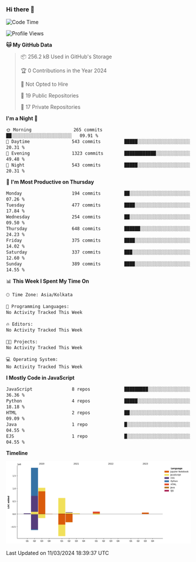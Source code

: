 ### Hi there 👋

<!--
**AgilePlaya/AgilePlaya** is a ✨ _special_ ✨ repository because its `README.md` (this file) appears on your GitHub profile.

Here are some ideas to get you started:

- 🔭 I’m currently working on ...
- 🌱 I’m currently learning ...
- 👯 I’m looking to collaborate on ...
- 🤔 I’m looking for help with ...
- 💬 Ask me about ...
- 📫 How to reach me: ...
- 😄 Pronouns: ...
- ⚡ Fun fact: ...
-->

<!--START_SECTION:waka-->
![Code Time](http://img.shields.io/badge/Code%20Time-23%20mins-blue)

![Profile Views](http://img.shields.io/badge/Profile%20Views-0-blue)

**🐱 My GitHub Data** 

> 📦 256.2 kB Used in GitHub's Storage 
 > 
> 🏆 0 Contributions in the Year 2024
 > 
> 🚫 Not Opted to Hire
 > 
> 📜 19 Public Repositories 
 > 
> 🔑 17 Private Repositories 
 > 
**I'm a Night 🦉** 

```text
🌞 Morning                265 commits         ██░░░░░░░░░░░░░░░░░░░░░░░   09.91 % 
🌆 Daytime                543 commits         █████░░░░░░░░░░░░░░░░░░░░   20.31 % 
🌃 Evening                1323 commits        ████████████░░░░░░░░░░░░░   49.48 % 
🌙 Night                  543 commits         █████░░░░░░░░░░░░░░░░░░░░   20.31 % 
```
📅 **I'm Most Productive on Thursday** 

```text
Monday                   194 commits         ██░░░░░░░░░░░░░░░░░░░░░░░   07.26 % 
Tuesday                  477 commits         ████░░░░░░░░░░░░░░░░░░░░░   17.84 % 
Wednesday                254 commits         ██░░░░░░░░░░░░░░░░░░░░░░░   09.50 % 
Thursday                 648 commits         ██████░░░░░░░░░░░░░░░░░░░   24.23 % 
Friday                   375 commits         ████░░░░░░░░░░░░░░░░░░░░░   14.02 % 
Saturday                 337 commits         ███░░░░░░░░░░░░░░░░░░░░░░   12.60 % 
Sunday                   389 commits         ████░░░░░░░░░░░░░░░░░░░░░   14.55 % 
```


📊 **This Week I Spent My Time On** 

```text
🕑︎ Time Zone: Asia/Kolkata

💬 Programming Languages: 
No Activity Tracked This Week

🔥 Editors: 
No Activity Tracked This Week

🐱‍💻 Projects: 
No Activity Tracked This Week

💻 Operating System: 
No Activity Tracked This Week
```

**I Mostly Code in JavaScript** 

```text
JavaScript               8 repos             █████████░░░░░░░░░░░░░░░░   36.36 % 
Python                   4 repos             █████░░░░░░░░░░░░░░░░░░░░   18.18 % 
HTML                     2 repos             ██░░░░░░░░░░░░░░░░░░░░░░░   09.09 % 
Java                     1 repo              █░░░░░░░░░░░░░░░░░░░░░░░░   04.55 % 
EJS                      1 repo              █░░░░░░░░░░░░░░░░░░░░░░░░   04.55 % 
```



**Timeline**

![Lines of Code chart](https://raw.githubusercontent.com/AgilePlaya/AgilePlaya/main/assets/bar_graph.png)


 Last Updated on 11/03/2024 18:39:37 UTC
<!--END_SECTION:waka-->
